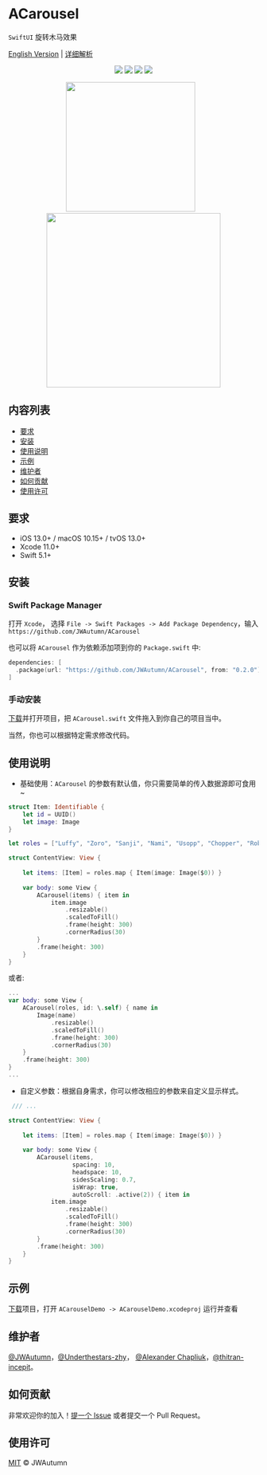 # ACarousel

`SwiftUI` 旋转木马效果

[English Version](README.md) | [详细解析](https://juejin.cn/post/6898258968775245837)

<p align="center">
<img src='https://img.shields.io/badge/Swift-5.1-green?style=flat'>
<img src='https://img.shields.io/badge/platform-iOS%20%7C%20macOS-lightgray.svg?style=flat'>
<img src='https://img.shields.io/badge/SMP-Supported-orange?style=flat'>
<img src='https://img.shields.io/github/license/JWAutumn/ACarousel'>
</p>

<p align="center">
<img src='Resource/iPhoneDemo.gif' width='260'>&nbsp&nbsp&nbsp
<img src='Resource/MacDemo.gif' width='350'>
</p>

## 内容列表

  - [要求](#要求)
  - [安装](#安装)
  - [使用说明](#使用说明)
  - [示例](#示例)
  - [维护者](#维护者)
  - [如何贡献](#如何贡献)
  - [使用许可](#使用许可)


## 要求

- iOS 13.0+ / macOS 10.15+ / tvOS 13.0+
- Xcode 11.0+
- Swift 5.1+


## 安装

### Swift Package Manager

打开 `Xcode`， 选择 `File -> Swift Packages -> Add Package Dependency`，输入 `https://github.com/JWAutumn/ACarousel`

也可以将 `ACarousel` 作为依赖添加项到你的 `Package.swift` 中:
```swift
dependencies: [
  .package(url: "https://github.com/JWAutumn/ACarousel", from: "0.2.0")
]
```

### 手动安装

[下载](https://github.com/JWAutumn/ACarousel/archive/main.zip)并打开项目，把 `ACarousel.swift` 文件拖入到你自己的项目当中。

当然，你也可以根据特定需求修改代码。


## 使用说明

 - 基础使用：`ACarousel` 的参数有默认值，你只需要简单的传入数据源即可食用~
```swift
struct Item: Identifiable {
    let id = UUID()
    let image: Image
}

let roles = ["Luffy", "Zoro", "Sanji", "Nami", "Usopp", "Chopper", "Robin", "Franky", "Brook"]

struct ContentView: View {
    
    let items: [Item] = roles.map { Item(image: Image($0)) }
    
    var body: some View {
        ACarousel(items) { item in
            item.image
                .resizable()
                .scaledToFill()
                .frame(height: 300)
                .cornerRadius(30)
        }
        .frame(height: 300)
    }
}
```

或者:

```swift
...
var body: some View {
    ACarousel(roles, id: \.self) { name in
        Image(name)
            .resizable()
            .scaledToFill()
            .frame(height: 300)
            .cornerRadius(30)
    }
    .frame(height: 300)
}
...
```

- 自定义参数：根据自身需求，你可以修改相应的参数来自定义显示样式。
```swift
 /// ...

struct ContentView: View {
    
    let items: [Item] = roles.map { Item(image: Image($0)) }
    
    var body: some View {
        ACarousel(items,
                  spacing: 10,
                  headspace: 10,
                  sidesScaling: 0.7,
                  isWrap: true,
                  autoScroll: .active(2)) { item in
            item.image
                .resizable()
                .scaledToFill()
                .frame(height: 300)
                .cornerRadius(30)
        }
        .frame(height: 300)
    }
}
```


## 示例

[下载](https://github.com/JWAutumn/ACarousel/archive/main.zip)项目，打开 `ACarouselDemo -> ACarouselDemo.xcodeproj` 运行并查看


## 维护者

[@JWAutumn](https://github.com/JWAutumn)，[@Underthestars-zhy](https://github.com/underthestars-zhy)， [@Alexander Chapliuk](https://github.com/krin-san)，[@thitran-incepit](https://github.com/thitran-incepit)。

## 如何贡献

非常欢迎你的加入！[提一个 Issue](https://github.com/JWAutumn/ACarousel/issues/new) 或者提交一个 Pull Request。



## 使用许可

[MIT](LICENSE) © JWAutumn
